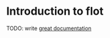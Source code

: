 # Introduction to flot

TODO: write [great documentation](http://jacobian.org/writing/what-to-write/)
